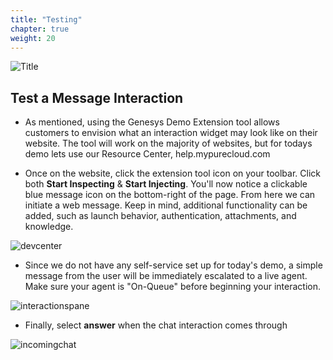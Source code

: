 ```yaml
---
title: "Testing"
chapter: true
weight: 20
---
```

![Title](/images/WebMessage2-768x300.jpg)
## Test a Message Interaction

* As mentioned, using the Genesys Demo Extension tool allows customers to envision what an interaction widget may look like on their website. The tool will work on the majority of websites, but for todays demo lets use our Resource Center, help.mypurecloud.com

* Once on the website, click the extension tool icon on your toolbar. Click both **Start Inspecting** & **Start Injecting**. You'll now notice a clickable blue message icon on the bottom-right of the page. From here we can initiate a web message. Keep in mind, additional functionality can be added, such as launch behavior, authentication, attachments, and knowledge.  

![devcenter](/images/Inspect.jpg)

* Since we do not have any self-service set up for today's demo, a simple message from the user will be immediately escalated to a live agent. Make sure your agent is "On-Queue" before beginning your interaction. 

![interactionspane](/images/MessageTest.jpg)

* Finally, select **answer** when the chat interaction comes through

![incomingchat](/images/Interaction.jpg)